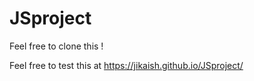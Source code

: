 # JSproject

Feel free to clone this !

Feel free to test this at https://jikaish.github.io/JSproject/